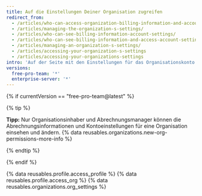 ```yaml
---
title: Auf die Einstellungen Deiner Organisation zugreifen
redirect_from:
  - /articles/who-can-access-organization-billing-information-and-account-settings/
  - /articles/managing-the-organization-s-settings/
  - /articles/who-can-see-billing-information-account-settings/
  - /articles/who-can-see-billing-information-and-access-account-settings/
  - /articles/managing-an-organization-s-settings/
  - /articles/accessing-your-organization-s-settings
  - /articles/accessing-your-organizations-settings
intro: 'Auf der Seite mit den Einstellungen für das Organisationskonto gibt es mehrere Möglichkeiten, das Konto zu verwalten, beispielsweise über die Einstellungen für die Abrechnung, die Teammitgliedschaft und die Repositorys.'
versions:
  free-pro-team: '*'
  enterprise-server: '*'
---
```


{% if currentVersion == "free-pro-team@latest" %}

{% tip %}

**Tipp:** Nur Organisationsinhaber und Abrechnungsmanager können die Abrechnungsinformationen und Kontoeinstellungen für eine Organisation einsehen und ändern. {% data reusables.organizations.new-org-permissions-more-info %}

{% endtip %}

{% endif %}

{% data reusables.profile.access_profile %}
{% data reusables.profile.access_org %}
{% data reusables.organizations.org_settings %}
